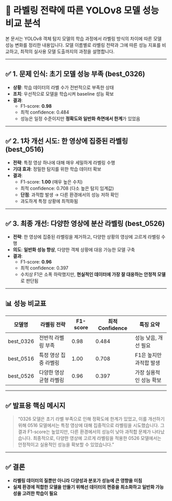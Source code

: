 # 🧪 라벨링 전략에 따른 YOLOv8 모델 성능 비교 분석

본 문서는 YOLOv8 객체 탐지 모델의 학습 과정에서 라벨링 방식의 차이에 따른 모델 성능 변화를 정리한 내용입니다. 모델 이름별로 라벨링 전략과 그에 따른 성능 지표를 비교하고, 최적의 실사용 모델 도출까지의 과정을 설명합니다.

---

## ✅ 1. 문제 인식: 초기 모델 성능 부족 (best_0326)

- **상황**: 학습 데이터의 라벨 수가 전반적으로 부족한 상태
- **조치**: 우선적으로 모델을 학습시켜 baseline 성능 확보
- **결과**:
  - F1-score: **0.98**
  - 최적 confidence: 0.484
  - 성능은 일정 수준이지만 **정확도와 일반화 측면에서 한계**가 있었음

---

## ✅ 2. 1차 개선 시도: 한 영상에 집중된 라벨링 (best_0516)

- **전략**: 특정 영상 하나에 대해 매우 세밀하게 라벨링 수행
- **기대 효과**: 정밀한 탐지를 위한 학습 데이터 확보
- **결과**:
  - F1-score: **1.00** (매우 높은 수치)
  - 최적 confidence: 0.708 (다소 높은 탐지 임계값)
  - **단점**: 과적합 발생 → 다른 환경에서의 성능 저하 확인
  - 과도하게 특정 상황에 최적화됨

---

## ✅ 3. 최종 개선: 다양한 영상에 분산 라벨링 (best_0526)

- **전략**: 한 영상에 집중된 라벨링을 제거하고, 다양한 상황의 영상에 고르게 라벨링 수행
- **의도**: **일반화 성능 향상**, 다양한 객체 상황에 대응 가능한 모델 구축
- **결과**:
  - F1-score: **0.96**
  - 최적 confidence: 0.397
  - 수치상 F1은 소폭 하락했지만, **현실적인 데이터에 가장 잘 대응하는 안정적 모델**로 판단됨

---

## 📊 성능 비교표

| 모델명     | 라벨링 전략             | F1-score | 최적 Confidence | 특징 요약 |
|------------|--------------------------|----------|------------------|-----------|
| best_0326  | 전반적 라벨링 부족       | 0.98     | 0.484            | 성능 낮음, 개선 필요 |
| best_0516  | 특정 영상 집중 라벨링    | 1.00     | 0.708            | F1은 높지만 과적합 발생 |
| best_0526  | 다양한 영상 균형 라벨링  | 0.96     | 0.397            | 가장 실용적인 성능 확보 |

---

## ✅ 발표용 핵심 메시지

> “0326 모델은 초기 라벨 부족으로 인해 정확도에 한계가 있었고, 이를 개선하기 위해 0516 모델에서는 특정 영상에 대해 집중적으로 라벨링을 시도했습니다. 그 결과 F1-score는 높았지만, 다른 환경에서의 성능이 낮아 과적합 문제가 나타났습니다. 최종적으로, 다양한 영상에 고르게 라벨링을 적용한 0526 모델에서는 안정적이고 실용적인 성능을 확보할 수 있었습니다.”

---

## ✅ 결론

- **라벨링 데이터의 질뿐만 아니라 다양성과 분포가 성능에 큰 영향을 미침**
- **실제 환경에 적합한 모델을 만들기 위해선 데이터의 편중을 최소화하고 일반화 가능성을 고려한 학습이 필요**
